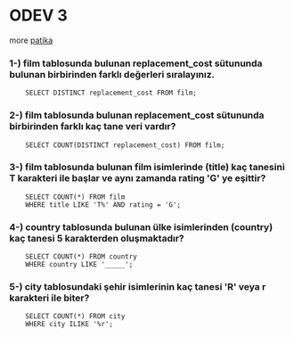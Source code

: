 # ODEV 3
more [patika](https://app.patika.dev/courses/sql/Odev4)

### 1-) film tablosunda bulunan replacement_cost sütununda bulunan birbirinden farklı değerleri sıralayınız.
```
    SELECT DISTINCT replacement_cost FROM film;   
```
### 2-) film tablosunda bulunan replacement_cost sütununda birbirinden farklı kaç tane veri vardır?
```
    SELECT COUNT(DISTINCT replacement_cost) FROM film;
```
### 3-) film tablosunda bulunan film isimlerinde (title) kaç tanesini T karakteri ile başlar ve aynı zamanda rating 'G' ye eşittir?
```
    SELECT COUNT(*) FROM film
    WHERE title LIKE 'T%' AND rating = 'G';
```
### 4-) country tablosunda bulunan ülke isimlerinden (country) kaç tanesi 5 karakterden oluşmaktadır?
```
    SELECT COUNT(*) FROM country
    WHERE country LIKE '_____';
```
### 5-) city tablosundaki şehir isimlerinin kaç tanesi 'R' veya r karakteri ile biter?
```
    SELECT COUNT(*) FROM city
    WHERE city ILIKE '%r';
```